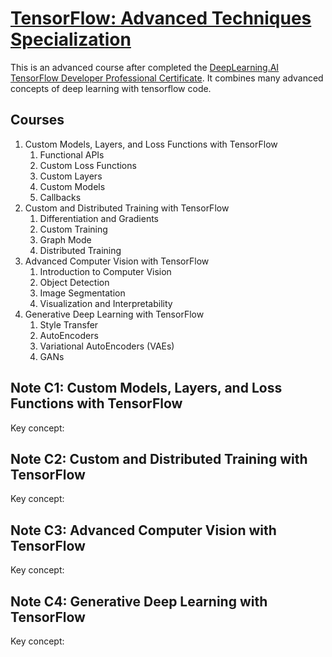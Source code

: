 
# [TensorFlow: Advanced Techniques Specialization](https://www.coursera.org/specializations/tensorflow-advanced-techniques)

This is an advanced course after completed the [DeepLearning.AI TensorFlow Developer Professional Certificate](). It combines many advanced concepts of deep learning with tensorflow code. 


## Courses

1. Custom Models, Layers, and Loss Functions with TensorFlow
	1. Functional APIs
	2. Custom Loss Functions
	3. Custom Layers 
	4. Custom Models
	5. Callbacks
2. Custom and Distributed Training with TensorFlow
	1. Differentiation and Gradients
	2. Custom Training
	3. Graph Mode
	4. Distributed Training
3. Advanced Computer Vision with TensorFlow
	1. Introduction to Computer Vision
	2. Object Detection
	3. Image Segmentation
	4. Visualization and Interpretability
4. Generative Deep Learning with TensorFlow 
	1. Style Transfer
	2. AutoEncoders
	3. Variational AutoEncoders (VAEs)
	4. GANs

## Note C1: Custom Models, Layers, and Loss Functions with TensorFlow

Key concept: 


## Note C2: Custom and Distributed Training with TensorFlow

Key concept: 


## Note C3: Advanced Computer Vision with TensorFlow

Key concept:


## Note C4: Generative Deep Learning with TensorFlow 

Key concept:



